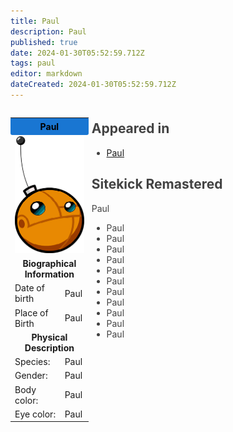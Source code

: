 ```yaml
---
title: Paul
description: Paul
published: true
date: 2024-01-30T05:52:59.712Z
tags: paul
editor: markdown
dateCreated: 2024-01-30T05:52:59.712Z
---
```


<div style="display: flex;">
    <div style="flex: 1; width: 25%;">
        <table style="width: 100%;">
            <tr>
                <td colspan="2" style="text-align: center; background-color: #1976d2; padding: 5px; border-radius: 3px; color: black;"><strong>Paul</strong></td>
            </tr>
            <tr>
                <td colspan="2">
                    <img src="/paul.png" alt="Paul" style="max-width: 100%;">
                </td>
            </tr>
            <tr>
                <td colspan="2" style="text-align: center;"><strong>Biographical Information</strong></td>
            </tr>
            <tr>
                <td>Date of birth</td>
                <td>Paul</td>
            </tr>
            <tr>
                <td>Place of Birth</td>
                <td>Paul</td>
            </tr>
            <tr>
                <td colspan="2" style="text-align: center;"><strong>Physical Description</strong></td>
            </tr>
            <tr>
                <td>Species:</td>
                <td>Paul</td>
            </tr>
            <tr>
                <td>Gender:</td>
                <td>Paul</td>
            </tr>
            <tr>
                <td>Body color:</td>
                <td>Paul</td>
            </tr>
            <tr>
                <td>Eye color:</td>
                <td>Paul</td>
            </tr>
        </table>
    </div>
    <div style="flex: 3; width: 75%; padding: 0 0 0 5px; color: #424242; margin-top: -10px;">
        <h2>Appeared in</h2>
        <ul>
            <li><a href="https://wiki.sitekickremastered.com/e/en/Home/Sitekick/Characters/Paul">Paul</a></li>
        </ul>
        <h2>Sitekick Remastered</h2>
        <p>Paul</p>
        <ul>
            <li>Paul</li>
            <li>Paul</li>
            <li>Paul</li>
          <li>Paul</li>
          <li>Paul</li>
          <li>Paul</li>
          <li>Paul</li>
          <li>Paul</li>
          <li>Paul</li>
          <li>Paul</li>
          <li>Paul</li>
        </ul>
    </div>
</div>